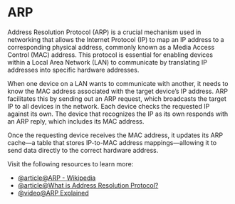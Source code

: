 # ARP

Address Resolution Protocol (ARP) is a crucial mechanism used in networking that allows the Internet Protocol (IP) to map an IP address to a corresponding physical address, commonly known as a Media Access Control (MAC) address. This protocol is essential for enabling devices within a Local Area Network (LAN) to communicate by translating IP addresses into specific hardware addresses.

When one device on a LAN wants to communicate with another, it needs to know the MAC address associated with the target device’s IP address. ARP facilitates this by sending out an ARP request, which broadcasts the target IP to all devices in the network. Each device checks the requested IP against its own. The device that recognizes the IP as its own responds with an ARP reply, which includes its MAC address.

Once the requesting device receives the MAC address, it updates its ARP cache—a table that stores IP-to-MAC address mappings—allowing it to send data directly to the correct hardware address.

Visit the following resources to learn more:

- [@article@ARP - Wikipedia](https://en.wikipedia.org/wiki/Address_Resolution_Protocol)
- [@article@What is Address Resolution Protocol?](https://www.fortinet.com/resources/cyberglossary/what-is-arp)
- [@video@ARP Explained](https://www.youtube.com/watch?v=cn8Zxh9bPio)